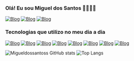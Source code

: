 ### Olá! Eu sou Miguel dos Santos 👋🏻✌🏻

[![Blog](https://img.shields.io/badge/Instagram-E4405F?style=for-the-badge&logo=instagram&logoColor=white)](https://www.instagram.com/miguel_dos_santoss/)
[![Blog](https://img.shields.io/badge/LinkedIn-0077B5?style=for-the-badge&logo=linkedin&logoColor=white)](https://www.linkedin.com/in/miguel-dos-santos-694b32196/)
[![Blog](https://img.shields.io/badge/Discord-7289DA?style=for-the-badge&logo=discord&logoColor=white)]([https://discord.com/channels/@me)

### Tecnologias que utilizo no meu dia a dia 

[![Blog](https://img.shields.io/badge/Kali_Linux-557C94?style=for-the-badge&logo=kali-linux&logoColor=white)]()
[![Blog](https://img.shields.io/badge/Ubuntu-E95420?style=for-the-badge&logo=ubuntu&logoColor=white)]()
[![Blog](https://img.shields.io/badge/HTML5-E34F26?style=for-the-badge&logo=html5&logoColor=white)]()
[![Blog](https://img.shields.io/badge/CSS3-1572B6?style=for-the-badge&logo=css3&logoColor=white)]()
[![Blog](https://img.shields.io/badge/Python-14354C?style=for-the-badge&logo=python&logoColor=white)]()
[![Blog](https://img.shields.io/badge/JavaScript-323330?style=for-the-badge&logo=javascript&logoColor=F7DF1E)]()
[![Blog](https://img.shields.io/badge/TypeScript-007ACC?style=for-the-badge&logo=typescript&logoColor=white)]()
[![Blog](https://img.shields.io/badge/MySQL-00000F?style=for-the-badge&logo=mysql&logoColor=white)]()

![Migueldossantoss GitHub stats](https://github-readme-stats.vercel.app/api?username=Migueldossantoss&show_icons=true&theme=dracula)
![Top Langs](https://github-readme-stats.vercel.app/api/top-langs/?username=migueldossantoss&hide_progress=true)
